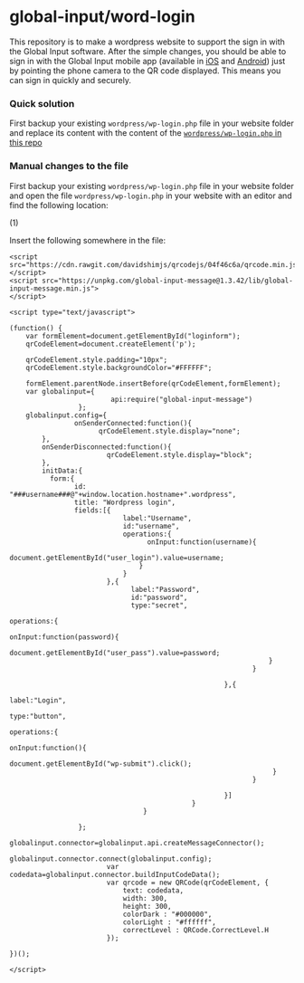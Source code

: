 # global-input/word-login


This repository is to make a wordpress website to support the sign in with the Global Input software. After the simple changes, you should be able to sign in with the Global Input mobile app (available in [iOS](https://itunes.apple.com/us/app/global-input-app/id1269541616?mt=8&ign-mpt=uo%3D4) and [Android](https://itunes.apple.com/us/app/global-input-app/id1269541616?mt=8&ign-mpt=uo%3D4)) just by pointing the phone camera to the QR code displayed. This means you can sign in quickly and securely.

### Quick solution

First backup your existing ```wordpress/wp-login.php``` file in your website folder and replace its content with the content of the [```wordpress/wp-login.php``` in this repo](https://github.com/global-input/wordpress-login/blob/master/wordpress/wp-login.php)

### Manual changes to the file

First backup your existing ```wordpress/wp-login.php``` file in your website folder and
open the file ```wordpress/wp-login.php``` in your website with an editor and find the following location:



(1)

Insert the following somewhere in the file:


```
<script src="https://cdn.rawgit.com/davidshimjs/qrcodejs/04f46c6a/qrcode.min.js">
</script>
<script src="https://unpkg.com/global-input-message@1.3.42/lib/global-input-message.min.js">
</script>

<script type="text/javascript">

(function() {
	var formElement=document.getElementById("loginform");
	qrCodeElement=document.createElement('p');

	qrCodeElement.style.padding="10px";
	qrCodeElement.style.backgroundColor="#FFFFFF";

	formElement.parentNode.insertBefore(qrCodeElement,formElement);
	var globalinput={
						 api:require("global-input-message")
				 };
	globalinput.config={
				onSenderConnected:function(){
					  qrCodeElement.style.display="none";
        },
        onSenderDisconnected:function(){
						qrCodeElement.style.display="block";
        },
        initData:{
          form:{
                id:  "###username###@"+window.location.hostname+".wordpress",
                title: "Wordpress login",
                fields:[{
                            label:"Username",
                            id:"username",
                            operations:{
                                  onInput:function(username){
                                  document.getElementById("user_login").value=username;
                                }
                            }
                        },{
                              label:"Password",
                              id:"password",
                              type:"secret",
															operations:{
																onInput:function(password){
																 document.getElementById("user_pass").value=password;
																}
															}

													 },{
															label:"Login",
															type:"button",
															operations:{
																 onInput:function(){
																				 document.getElementById("wp-submit").click();
																 }
															}

													 }]
											 }
								 }

				 };
						globalinput.connector=globalinput.api.createMessageConnector();
						globalinput.connector.connect(globalinput.config);
						var codedata=globalinput.connector.buildInputCodeData();
						var qrcode = new QRCode(qrCodeElement, {
							text: codedata,
							width: 300,
							height: 300,
							colorDark : "#000000",
							colorLight : "#ffffff",
							correctLevel : QRCode.CorrectLevel.H
						});

})();

</script>

```
